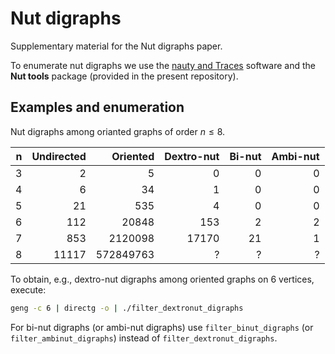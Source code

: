 # Nut digraphs

Supplementary material for the Nut digraphs paper.

To enumerate nut digraphs we use the [nauty and Traces](https://pallini.di.uniroma1.it/) software and the **Nut tools** package (provided in the present repository).

## Examples and enumeration

Nut digraphs among orianted graphs of order $n \leq 8$.

| n  | Undirected | Oriented  | Dextro-nut | Bi-nut | Ambi-nut |
| -: | ---------: | --------: | ---------: | -----: | -------: |
| 3  | 2          | 5         | 0          | 0      | 0        |
| 4  | 6          | 34        | 1          | 0      | 0        |
| 5  | 21         | 535       | 4          | 0      | 0        |
| 6  | 112        | 20848     | 153        | 2      | 2        |
| 7  | 853        | 2120098   | 17170      | 21     | 1        |
| 8  | 11117      | 572849763 | ?          | ?      | ?        |

To obtain, e.g., dextro-nut digraphs among oriented graphs on 6 vertices, execute:

```bash
geng -c 6 | directg -o | ./filter_dextronut_digraphs
```

For bi-nut digraphs (or ambi-nut digraphs) use `filter_binut_digraphs` (or `filter_ambinut_digraphs`) instead of `filter_dextronut_digraphs`.
